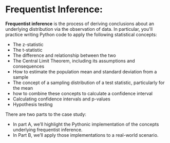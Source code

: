 # Frequentist Inference: 

**Frequentist inference** is the process of deriving conclusions about an underlying distribution via the observation of data. In particular, you'll practice writing Python code to apply the following statistical concepts:

   * The z-statistic
   * The t-statistic
   * The difference and relationship between the two
   * The Central Limit Theorem, including its assumptions and consequences
   * How to estimate the population mean and standard deviation from a sample
   * The concept of a sampling distribution of a test statistic, particularly for the mean
   * how to combine these concepts to calculate a confidence interval
   * Calculating confidence intervals and p-values
   * Hypothesis testing
    

There are two parts to the case study: 
   * In part A, we’ll highlight the Pythonic implementation of the concepts underlying frequentist inference. 
   * In Part B, we’ll apply those implementations to a real-world scenario.    
